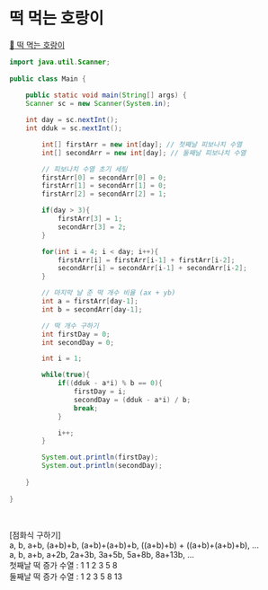 # 떡 먹는 호랑이
[:link: 떡 먹는 호랑이](https://www.acmicpc.net/problem/2502)
```java
import java.util.Scanner;
 
public class Main {
	
	public static void main(String[] args) {
	Scanner sc = new Scanner(System.in);

	int day = sc.nextInt();
	int dduk = sc.nextInt();

        int[] firstArr = new int[day]; // 첫째날 피보나치 수열
        int[] secondArr = new int[day]; // 둘째날 피보나치 수열

        // 피보나치 수열 초기 세팅
        firstArr[0] = secondArr[0] = 0;
        firstArr[1] = secondArr[1] = 0;
        firstArr[2] = secondArr[2] = 1;

        if(day > 3){
            firstArr[3] = 1;
            secondArr[3] = 2;
        }

        for(int i = 4; i < day; i++){
            firstArr[i] = firstArr[i-1] + firstArr[i-2];
            secondArr[i] = secondArr[i-1] + secondArr[i-2];
        }

        // 마지막 날 준 떡 개수 비율 (ax + yb)
        int a = firstArr[day-1];
        int b = secondArr[day-1];

        // 떡 개수 구하기
        int firstDay = 0;
        int secondDay = 0;

        int i = 1;

        while(true){
            if((dduk - a*i) % b == 0){
                firstDay = i;
                secondDay = (dduk - a*i) / b;
                break;
            }

            i++;
        }

        System.out.println(firstDay);
        System.out.println(secondDay);
        
	}
 
}
```

<br>

[점화식 구하기]  
a, b, a+b, (a+b)+b, (a+b)+(a+b)+b, ((a+b)+b) + ((a+b)+(a+b)+b), ...  
a, b, a+b, a+2b, 2a+3b, 3a+5b, 5a+8b, 8a+13b, ...  
첫째날 떡 증가 수열 :       1    1    2    3    5   8  
둘째날 떡 증가 수열 : 	    1    2    3    5    8   13  
